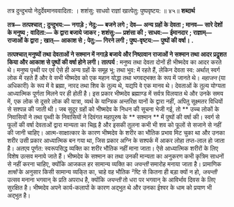  

तत्र दुन्दुभयो नेदुर्देवमानववादिता: । शशंसु: साधवो राज्ञां खात्पेतु: पुष्पवृष्टय: ॥ ४५॥ **शब्दार्थ** 

**तत्र—** **तत्पश्चात्** **; दुन्दुभय:—** **नगाड़े** **; नेदु:—** **बजने लगे** **; देव—** **अन्य ग्रहों के देवता** **; मानव—** **सारे देशों के मनुष्य** **;** **वादिता:—** **के द्वारा बजाये जाकर** **; शशंसु:—** **प्रशंसा की** **; साधव:—** **ईमानदार** **; राज्ञाम्—** **राजाओं के द्वारा** **; खात्—** **आकाश से** **; पेतु:—** **गिरने लगी** **; पुष्प-वृष्टय:—** **पुष्पों की वर्षा।** **.** 

**तत्पश्चात् मनुष्यों तथा देवताओं ने सश्मान में नगाड़े बजाये और निष्ठावान राजाओं ने** **सश्मान तथा आदर प्रदॢशत किया और आकाश से पुष्पों की वर्षा होने लगी।** **तात्पर्य** : मनुष्य तथा देवता दोनों ही भीष्मदेव का आदर करते थे। मनुष्य पृथ्वी पर एवं ऐसे ही अन्य ग्रहों के समूह भू: तथा भुव: में रहते हैं, लेकिन देवता स्व: अर्थात् स्वर्ग लोक में रहते हैं और वे सभी भीष्मदेव को एक महान योद्धा तथा भगवद्भक्त के रूप में जानते थे। *महाजन* (या अधिकारी) के रूप में वे ब्रह्मा, नारद तथा शिव के तुल्य थे, यद्यपि वे एक मानव थे। देवताओं के तुल्य योग्यता आध्यात्मिक पूर्णता मिलने पर ही होती है। इस प्रकार भीष्मदेव ब्रह्माण्ड में सर्वत्र विलयात थे और उनके समय में, एक लोक से दूसरे लोक की यात्रा, व्यर्थ के यान्त्रिक अन्तरिक्ष यानों के द्वारा नहीं, अपितु सूक्ष्मतर विधियों से सश्पन्न की जाती थी। जब सुदूर ग्रहों को भीष्मदेव के निधन की सूचना भेजी गई, तो ** उच्च लोकों के निवासियों ने तथा पृथ्वी के निवासियों ने दिवंगत महापुरुष के ** सश्मान ** में पुष्पों की वर्षा की। स्वर्ग से फूलों की वर्षा देवताओं द्वारा मान्यता का चिह्न है और इसकी तुलना कभी भी शव को फूलों से सजाने से नहीं की जानी चाहिए। आत्म-साक्षात्कार के कारण भीष्मदेव के शरीर का भौतिक प्रभाव मिट चुका था और उनका शरीर उसी प्रकार आध्यात्मिक बन गया था, जिस प्रकार अग्नि के सश्पर्क में आकर लोहा तप्त-लाल हो जाता है। अतएव पूर्णत: स्वरूपसिद्ध व्यक्ति का शरीर भौतिक नहीं माना जाता। ऐसे आध्यात्मिक शरीरों के लिए विशेष उत्सव मनाये जाते हैं। भीष्मदेव के सश्मान का तथा उनकी मान्यता का अनुकरण कभी कृत्रिम साधनों से नहीं करना चाहिए, क्योंकि आजकल हर सामान्य व्यक्ति का *जयन्ती* समारोह मनाया जाता है। प्रामाणिक *शाषों* के अनुसार किसी सामान्य व्यकि्त का, चाहे वह भौतिक ²ष्टि से कितना ही बड़ा क्यों न हो, *जयन्ती* उत्सव मनाना भगवान् के प्रति अपराध है, क्योंकि *जयन्ती* तो धरा पर भगवान् के आविर्भाव दिवस के लिए सुरक्षित है। भीष्मदेव अपने कार्य-कलापों के कारण अद्भुत थे और उनका ईश्वर के धाम को प्रयाण भी अद्भुत है। 